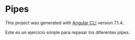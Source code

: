 # Pipes

This project was generated with [Angular CLI](https://github.com/angular/angular-cli) version 7.1.4.

Este es un ejercicio simple para repasar los diferentes pipes.